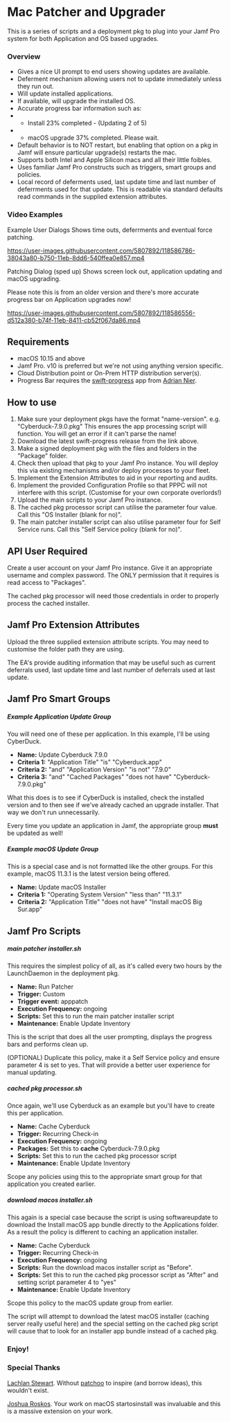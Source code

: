 Mac Patcher and Upgrader
========================

This is a series of scripts and a deployment pkg to plug into your Jamf Pro system for both Application and OS based upgrades.

### Overview ###
  
* Gives a nice UI prompt to end users showing updates are available.
* Deferment mechanism allowing users not to update immediately unless they run out.
* Will update installed applications.
* If available, will upgrade the installed OS.
* Accurate progress bar information such as:
* * Install 23% completed - (Updating 2 of 5)
* * macOS upgrade 37% completed. Please wait.
* Default behavior is to NOT restart, but enabling that option on a pkg in Jamf will ensure particular upgrade(s) restarts the mac.
* Supports both Intel and Apple Silicon macs and all their little foibles.
* Uses familiar Jamf Pro constructs such as triggers, smart groups and policies.
* Local record of deferments used, last update time and last number of deferrments used for that update.
This is readable via standard defaults read commands in the supplied extension attributes.

### Video Examples

Example User Dialogs
Shows time outs, deferrments and eventual force patching.

https://user-images.githubusercontent.com/5807892/118586786-38043a80-b750-11eb-8dd6-540ffea0e857.mp4


Patching Dialog (sped up)
Shows screen lock out, application updating and macOS upgrading.

Please note this is from an older version and there's more accurate progress bar on Application upgrades now!

https://user-images.githubusercontent.com/5807892/118586556-d512a380-b74f-11eb-8411-cb52f067da86.mp4


Requirements
------------
* macOS 10.15 and above
* Jamf Pro. v10 is preferred but we're not using anything version specific.
* Cloud Distribution point or On-Prem HTTP distribution server(s).
* Progress Bar requires the [swift-progress](https://github.com/adriannier/swift-progress) app from [Adrian Nier](https://github.com/adriannier).

How to use
----------

1) Make sure your deployment pkgs have the format "name-version". e.g. "Cyberduck-7.9.0.pkg"
This ensures the app processing script will function. You will get an error if it can't parse the name!
2) Download the latest swift-progress release from the link above.
3) Make a signed deployment pkg with the files and folders in the "Package" folder.
4) Check then upload that pkg to your Jamf Pro instance. You will deploy this via existing mechanisms and/or deploy processes to your fleet.
5) Implement the Extension Attributes to aid in your reporting and audits.
6) Implement the provided Configuration Profile so that PPPC will not interfere with this script. (Customise for your own corporate overlords!)
7) Upload the main scripts to your Jamf Pro instance.
8) The cached pkg processor script can utilise the parameter four value. Call this "OS Installer (blank for no)".
9) The main patcher installer script can also utilise parameter four for Self Service runs. Call this "Self Service policy (blank for no)".

API User Required
-----------------

Create a user account on your Jamf Pro instance. Give it an appropriate username and complex password. The ONLY permission that it requires is read access to "Packages".

The cached pkg processor will need those credentials in order to properly process the cached installer.

Jamf Pro Extension Attributes
-----------------------------

Upload the three supplied extension attribute scripts. You may need to customise the folder path they are using.

The EA's provide auditing information that may be useful such as current deferrals used, last update time and last number of deferrals used at last update.

Jamf Pro Smart Groups
---------------------

##### Example Application Update Group

You will need one of these per application. In this example, I'll be using CyberDuck.

* **Name:** Update Cyberduck 7.9.0
* **Criteria 1:** "Application Title" "is" "Cyberduck.app" 
* **Criteria 2:** "and" "Application Version" "is not" "7.9.0"
* **Criteria 3:** "and" "Cached Packages" "does not have" "Cyberduck-7.9.0.pkg"

What this does is to see if CyberDuck is installed, check the installed version and to then see if we've already cached an upgrade installer. That way we don't run unnecessarily.

Every time you update an application in Jamf, the appropriate group **must** be updated as well!

##### Example macOS Update Group

This is a special case and is not formatted like the other groups. For this example, macOS 11.3.1 is the latest version being offered.

* **Name:** Update macOS Installer
* **Criteria 1:** "Operating System Version" "less than" "11.3.1"
* **Criteria 2:** "Application Title" "does not have" "Install macOS Big Sur.app"

Jamf Pro Scripts
----------------

##### main patcher installer.sh

This requires the simplest policy of all, as it's called every two hours by the LaunchDaemon in the deployment pkg.

* **Name:** Run Patcher
* **Trigger:** Custom
* **Trigger event:** apppatch
* **Execution Frequency:** ongoing
* **Scripts:** Set this to run the main patcher installer script
* **Maintenance:** Enable Update Inventory

This is the script that does all the user prompting, displays the progress bars and performs clean up.

(OPTIONAL) Duplicate this policy, make it a Self Service policy and ensure parameter 4 is set to yes. That will provide a better user experience for manual updating.

##### cached pkg processor.sh

Once again, we'll use Cyberduck as an example but you'll have to create this per application.

* **Name:** Cache Cyberduck
* **Trigger:** Recurring Check-in
* **Execution Frequency:** ongoing
* **Packages:** Set this to **cache** Cyberduck-7.9.0.pkg
* **Scripts:** Set this to run the cached pkg processor script
* **Maintenance:** Enable Update Inventory

Scope any policies using this to the appropriate smart group for that application you created earlier.

##### download macos installer.sh

This again is a special case because the script is using softwareupdate to download the Install macOS app bundle directly to the Applications folder. As a result the policy is different to caching an application installer.

* **Name:** Cache Cyberduck
* **Trigger:** Recurring Check-in
* **Execution Frequency:** ongoing
* **Scripts:** Run the download macos installer script as "Before".
* **Scripts:** Set this to run the cached pkg processor script as "After" and setting script parameter 4 to "yes"
* **Maintenance:** Enable Update Inventory

Scope this policy to the macOS update group from earlier.

The script will attempt to download the latest macOS installer (caching server really useful here) and the special setting on the cached pkg script will cause that to look for an installer app bundle instead of a cached pkg.

### Enjoy! ###

### Special Thanks ###

[Lachlan Stewart](https://github.com/loceee). Without [patchoo](http://patchoo.github.io/patchoo) to inspire (and borrow ideas), this wouldn't exist.

[Joshua Roskos](https://github.com/kc9wwh). Your work on macOS startosinstall was invaluable and this is a massive extension on your work.

